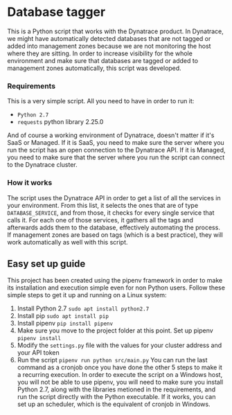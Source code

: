 # Database tagger
This is a Python script that works with the Dynatrace product. In Dynatrace, we might have automatically detected databases that are not tagged or added into management zones because we are not monitoring the host where they are sitting. In order to increase visibility for the whole environment and make sure that databases are tagged or added to management zones automatically, this script was developed.
### Requirements
This is a very simple script. All you need to have in order to run it:
- `Python 2.7`
- `requests` python library 2.25.0

And of course a working environment of Dynatrace, doesn't matter if it's SaaS or Managed. If it is SaaS, you need to make sure the server where you run the script has an open connection to the Dynatrace API. If it is Managed, you need to make sure that the server where you run the script can connect to the Dynatrace cluster.
### How it works
The script uses the Dynatrace API in order to get a list of all the services in your environment. From this list, it selects the ones that are of type `DATABASE_SERVICE`, and from those, it checks for every single service that calls it. For each one of those services, it gathers all the tags and afterwards adds them to the database, effectively automating the process. If management zones are based on tags (which is a best practice), they will work automatically as well with this script.
## Easy set up guide
This project has been created using the pipenv framework in order to make its installation and execution simple even for non Python users. Follow these simple steps to get it up and running on a Linux system:
1. Install Python 2.7 `sudo apt install python2.7`
2. Install pip `sudo apt install pip`
3. Install pipenv `pip install pipenv`
4. Make sure you move to the project folder at this point. Set up pipenv `pipenv install`
5. Modify the `settings.py` file with the values for your cluster address and your API token
6. Run the script `pipenv run python src/main.py`
You can run the last command as a cronjob once you have done the other 5 steps to make it a recurring execution.
In order to execute the script on a Windows host, you will not be able to use pipenv, you will need to make sure you install Python 2.7, along with the libraries metioned in the requirements, and run the script directly with the Python executable. If it works, you can set up an scheduler, which is the equivalent of cronjob in Windows.
